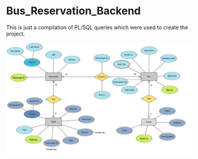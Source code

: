 # Bus_Reservation_Backend
This is just a compilation of PL/SQL queries which were used to create the project.

![ER-Diagram](ER_diagram.png)

